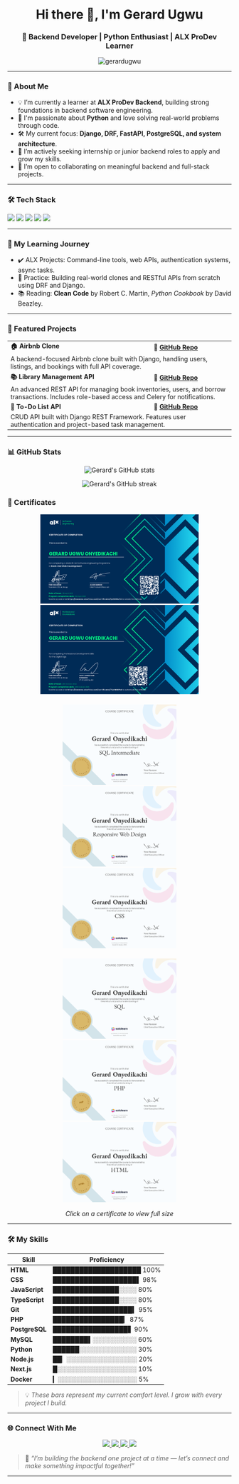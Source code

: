 <h1 align="center">Hi there 👋, I'm Gerard Ugwu</h1>
<h3 align="center">🚀 Backend Developer | Python Enthusiast | ALX ProDev Learner</h3>

<p align="center">
  <img src="https://komarev.com/ghpvc/?username=gerardugwu&label=Profile%20views&color=0e75b6&style=flat" alt="gerardugwu" />
</p>

---

### 🧭 About Me

<ul>
  <li>💡 I’m currently a learner at <strong>ALX ProDev Backend</strong>, building strong foundations in backend software engineering.</li>
  <li>🐍 I'm passionate about <strong>Python</strong> and love solving real-world problems through code.</li>
  <li>🛠️ My current focus: <strong>Django, DRF, FastAPI, PostgreSQL, and system architecture</strong>.</li>
  <li>💼 I’m actively seeking internship or junior backend roles to apply and grow my skills.</li>
  <li>🤝 I’m open to collaborating on meaningful backend and full-stack projects.</li>
</ul>

---

### 🛠️ Tech Stack

<p>
  <img src="https://img.shields.io/badge/Python-3670A0?style=for-the-badge&logo=python&logoColor=fff"/>
  <img src="https://img.shields.io/badge/Django-092E20?style=for-the-badge&logo=django&logoColor=white"/>
  <img src="https://img.shields.io/badge/FastAPI-005571?style=for-the-badge&logo=fastapi"/>
  <img src="https://img.shields.io/badge/PostgreSQL-336791?style=for-the-badge&logo=postgresql&logoColor=white"/>
  <img src="https://img.shields.io/badge/Git-F05032?style=for-the-badge&logo=git&logoColor=white"/>
</p>

---

### 📘 My Learning Journey

<ul>
  <li>✔️ ALX Projects: Command-line tools, web APIs, authentication systems, async tasks.</li>
  <li>🧪 Practice: Building real-world clones and RESTful APIs from scratch using DRF and Django.</li>
  <li>📚 Reading: <strong>Clean Code</strong> by Robert C. Martin, <em>Python Cookbook</em> by David Beazley.</li>
</ul>

---

### 🔭 Featured Projects

<table>
  <tr>
    <td><strong>🏠 Airbnb Clone</strong></td>
    <td><strong>🔗 <a href="https://github.com/Deglobeal/airbnb-clone-project">GitHub Repo</a></strong></td>
  </tr>
  <tr>
    <td colspan="2">A backend-focused Airbnb clone built with Django, handling users, listings, and bookings with full API coverage.</td>
  </tr>

  <tr>
    <td><strong>📚 Library Management API</strong></td>
    <td><strong>🔗 <a href="https://github.com/Deglobeal/library_management">GitHub Repo</a></strong></td>
  </tr>
  <tr>
    <td colspan="2">An advanced REST API for managing book inventories, users, and borrow transactions. Includes role-based access and Celery for notifications.</td>
  </tr>

  <tr>
    <td><strong>📝 To-Do List API</strong></td>
    <td><strong>🔗 <a href="https://github.com/Deglobeal/todo-api">GitHub Repo</a></strong></td>
  </tr>
  <tr>
    <td colspan="2">CRUD API built with Django REST Framework. Features user authentication and project-based task management.</td>
  </tr>
</table>

---

### 📊 GitHub Stats

<p align="center">
  <img src="https://github-readme-stats.vercel.app/api?username=Deglobeal&show_icons=true&theme=tokyonight&count_private=true" alt="Gerard's GitHub stats" />
</p>

<p align="center">
  <img src="https://github-readme-streak-stats.herokuapp.com?user=Deglobeal&theme=tokyonight&date_format=M%20j%5B%2C%20Y%5D" alt="Gerard's GitHub streak" />
</p>

### 🏅 Certificates

<div align="center">

<!-- First Row -->
<div>
  <img src="https://raw.githubusercontent.com/Deglobeal/deglobe/main/certificates/70-back-end-web-development-certificate-gerard-onyedikachi.png" alt="Back-End Web Development Certificate" height="200"/>
  <img src="https://raw.githubusercontent.com/Deglobeal/deglobe/main/certificates/52-professional-foundations-certificate-gerard-onyedikachi.png" alt="Professional Foundations Certificate" height="200"/>
</div>

<!-- Second Row -->
<div style="margin-top: 20px">
  <img src="https://raw.githubusercontent.com/Deglobeal/deglobe/main/certificates/32ca0c8e-963e-442c-b453-59e2e54f2953.png" alt="SQL Intermediate Certificate" height="180"/>
  <img src="https://raw.githubusercontent.com/Deglobeal/deglobe/main/certificates/6f94b6ce-01f3-4166-a8ee-ff094123167a.png" alt="Responsive Web Design Certificate" height="180"/>
  <img src="https://raw.githubusercontent.com/Deglobeal/deglobe/main/certificates/306d8cce-2c43-4a55-8a69-3074a7e52c8e.png" alt="CSS Certificate" height="180"/>
</div>

<!-- Third Row -->
<div style="margin-top: 20px">
  <img src="https://raw.githubusercontent.com/Deglobeal/deglobe/main/certificates/0e404813-79ad-4ddf-882a-fed87702bc58.png" alt="SQL Certificate" height="180"/>
  <img src="https://raw.githubusercontent.com/Deglobeal/deglobe/main/certificates/2b223bbc-24e5-4f41-904d-2dee066f8eb2.png" alt="PHP Certificate" height="180"/>
  <img src="https://raw.githubusercontent.com/Deglobeal/deglobe/main/certificates/c5bd6fe2-f26e-4141-a40b-9ad076e11f58.png" alt="HTML Certificate" height="180"/>
</div>

</div>

<p align="center">
  <em>Click on a certificate to view full size</em>
</p>

---

### 🛠️ My Skills

| Skill         | Proficiency |
|---------------|-------------|
| **HTML**      | ████████████████████ 100% |
| **CSS**       | ███████████████████▌ 98% |
| **JavaScript**| ███████████████░░░░ 80% |
| **TypeScript**| ███████████████░░░░ 80% |
| **Git**       | ██████████████████▍ 95% |
| **PHP**       | ████████████████▎ 87% |
| **PostgreSQL**| █████████████████▋ 90% |
| **MySQL**     | ████████▌░░░░░░░░░░ 60% |
| **Python**    | ██████░░░░░░░░░░░░░ 30% |
| **Node.js**   | ██▏░░░░░░░░░░░░░░░░ 20% |
| **Next.js**   | █░░░░░░░░░░░░░░░░░░ 10% |
| **Docker**    | ▎░░░░░░░░░░░░░░░░░░ 5%  |

> 💡 *These bars represent my current comfort level. I grow with every project I build.*

---
### 🌐 Connect With Me


<p align="center">
  <a href="mailto:kachimaxy1@gmail.com">
    <img src="https://img.shields.io/badge/Email-Me-red?style=for-the-badge&logo=gmail&logoColor=white" />
  </a>
  <a href="https://www.linkedin.com/in/gerardugwu/">
    <img src="https://img.shields.io/badge/LinkedIn-Connect-blue?style=for-the-badge&logo=linkedin&logoColor=white" />
  </a>
  <a href="https://twitter.com/gerard_ugwu">
    <img src="https://img.shields.io/badge/Twitter-Follow-1DA1F2?style=for-the-badge&logo=twitter&logoColor=white" />
  </a>
  <a href="https://wa.me/2347032388531" target="_blank">
    <img src="https://img.shields.io/badge/WhatsApp-Message-25D366?style=for-the-badge&logo=whatsapp&logoColor=white" />
  </a>
</p>

> 🎯 *“I’m building the backend one project at a time — let’s connect and make something impactful together!”*


---









